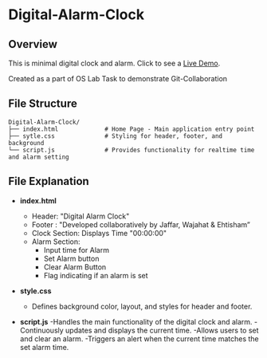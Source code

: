 # Digital-Alarm-Clock

## Overview
This is minimal digital clock and alarm. Click to see a [Live Demo](https://jaffar-kazmi.github.io/Digital-Alarm-Clock/).

Created as a part of OS Lab Task to demonstrate Git-Collaboration


## File Structure
```
Digital-Alarm-Clock/
├── index.html             # Home Page - Main application entry point
├── sytle.css              # Styling for header, footer, and background
└── script.js              # Provides functionality for realtime time and alarm setting
```

## File Explanation
- **index.html**
  - Header: "Digital Alarm Clock"
  - Footer : "Developed collaboratively by Jaffar, Wajahat & Ehtisham”
  - Clock Section: Displays Time "00:00:00" 
  - Alarm Section:
    - Input time for Alarm
    - Set Alarm button
    - Clear Alarm Button
    - Flag indicating if an alarm is set

- **style.css** 
  - Defines background color, layout, and styles for header and footer.  

- **script.js**
    -Handles the main functionality of the digital clock and alarm.
    -Continuously updates and displays the current time.
    -Allows users to set and clear an alarm.
    -Triggers an alert when the current time matches the set alarm time.

